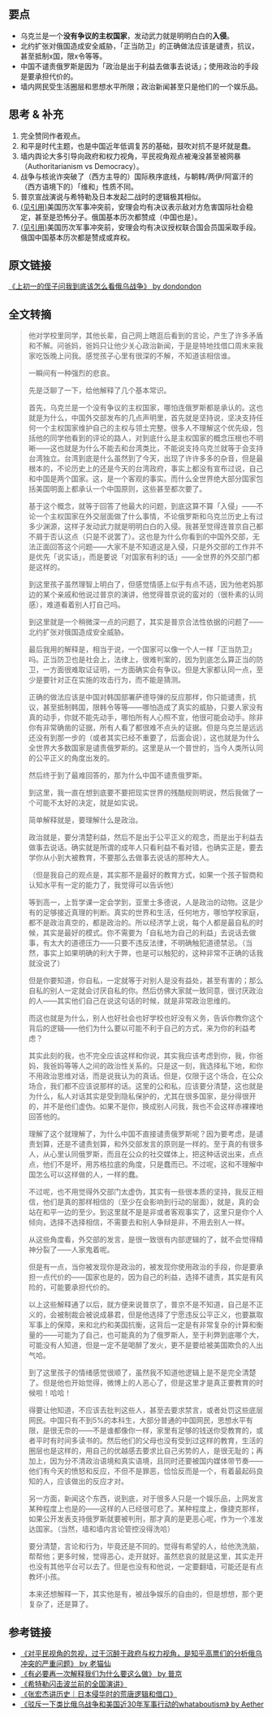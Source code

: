 ## 要点
* 乌克兰是一个**没有争议的主权国家**，发动武力就是明明白白的**入侵**。
* 北约扩张对俄国造成安全威胁，「正当防卫」的正确做法应该是谴责，抗议，甚至抵制x国，限x令等等。
* 中国不谴责俄罗斯是因为「政治是出于利益去做事去说话」；使用政治的手段是要承担代价的。
* 墙内网民受生活圈层和思想水平所限；政治新闻甚至只是他们的一个娱乐品。

## 思考 & 补充
1. 完全赞同作者观点。
2. 和平是时代主题，也是中国近年低调复苏的基础，鼓吹对抗不是坏就是蠢。
3. 墙内舆论大多引导向政府和权力视角，平民视角观点被淹没甚至被网暴（Authoritarianism vs Democracy）。
4. 战争与核讹诈突破了（西方主导的）国际秩序底线，与朝韩/两伊/阿富汗的（西方语境下的）「维和」性质不同。
5. 普京宣战演说与希特勒及日本发起二战时的逻辑极其相似。
6. [(见引用)](https://www.reddit.com/r/real_China_irl/comments/tnouyo/驳斥一下类比俄乌战争和美国近30年军事行动的whataboutism)美国历次军事冲突前，安理会均有决议表示敌对方危害国际社会稳定，甚至是恐怖分子。俄国基本历次都赞成（中国也是）。
7. [(见引用)](https://www.reddit.com/r/real_China_irl/comments/tnouyo/驳斥一下类比俄乌战争和美国近30年军事行动的whataboutism)美国历次军事冲突前，安理会均有决议授权联合国会员国采取手段。俄国中国基本历次都是赞成或弃权。

## 原文链接
[《上初一的侄子问我到底该怎么看俄乌战争》 by dondondon](https://www.reddit.com/r/China_irl/comments/t24uth/上初一的侄子问我到底该怎么看俄乌战争)

## 全文转摘
> 他对学校里同学，其他长辈，自己网上瞎逛后看到的言论，产生了许多矛盾和不解。问爸妈，爸妈只让他少关心政治新闻，于是是特地找借口周末来我家吃饭晚上问我。感觉孩子心里有很深的不解，不知道该相信谁。
> 
> 一瞬间有一种强烈的悲哀。
> 
> 先是泛聊了一下，给他解释了几个基本常识。
> 
> 首先，乌克兰是一个没有争议的主权国家，哪怕连俄罗斯都是承认的。这也就是为什么，中国外交部发布的几点声明里，首先就是坚持说，坚决支持任何一个主权国家维护自己的主权与领土完整。很多人不理解这个优先级，包括他的同学他看到的评论的路人，对到底什么是主权国家的概念压根也不明晰——这也就是为什么不能去和台湾类比，不能说支持乌克兰就等于会支持台湾独立。台湾到底是什么虽然到了今天，出现了许许多多的杂音，但是最根本的，不论历史上的还是今天的台湾政府，事实上都没有宣布过说，自己和中国是两个国家。这，是一个客观的事实。而什么全世界绝大部分国家包括美国明面上都承认一个中国原则，这些甚至都次要了。
> 
> 基于这个概念，就等于回答了他最大的问题，到底这算不算「入侵」——不论一个主权国家在外交层面做了什么事情，不论俄罗斯和乌克兰历史上有过多少渊源，这样子发动武力就是明明白白的入侵。我甚至觉得连普京自己都不屑于否认这点（只是不说罢了）。这也是为什么你看到的中国外交部，无法正面回答这个问题——大家不是不知道这是入侵，只是外交部的工作并不是优先「说实话」，而是要说「对国家有利的话」——全世界的外交部门都是这样的。
> 
> 到这里孩子虽然理智上明白了，但感觉情感上似乎有点不适，因为他老妈那边的某个亲戚和他说过普京的演讲，他觉得普京说的蛮对的（很朴素的认同感），难道看着别人打自己吗。
> 
> 到这里就是一个稍微深一点的问题了，其实是普京合法性依据的问题了——北约扩张对俄国造成安全威胁。
> 
> 最后我用的解释是，相当于说，一个国家可以像一个人一样「正当防卫」吗。正当防卫也是社会上，法律上，很难判案的，因为到底怎么算正当的防卫，一方面很难取证证明，一方面确实会有争议。但是大家都认同一点，至少是要针对正在实施的攻击行为，而不能是猜测。
> 
> 正确的做法应该是中国对韩国部署萨德导弹的反应那样，你只能谴责，抗议，甚至抵制韩国，限韩令等等——哪怕造成了真实的威胁，只要人家没有真的动手，你就不能先动手，哪怕所有人心照不宣，他很可能会动手。除非你有非常确凿的证据，所有人看了都很难不点头的证据。但是乌克兰是远远还没有到那一步的（或者其实已经不重要了，后面会说），这也就是为什么全世界大多数国家是谴责俄罗斯的。这里是从一个普世的，当今人类所认同的公平正义的角度出发的。
> 
> 然后终于到了最难回答的，那为什么中国不谴责俄罗斯。
> 
> 到这里，我一直在想到底要不要把现实世界的残酷规则明说，然后我做了一个可能不太好的决定，就是如实说。
> 
> 简单解释就是，要理解什么是政治。
> 
> 政治就是，要分清楚利益，然后不是出于公平正义的观念，而是出于利益去做事去说话。确实就是所谓的成年人只看利益不看对错，也确实正是，要去学你从小到大被教育，不要那么去做事去说话的那种大人。
> 
> （但是我自己的观点是，其实那不是最好的教育方式，如果一个孩子智商和认知水平有一定的能力了，我觉得可以告诉他）
> 
> 等到高一，上哲学课一定会学到，亚里士多德说，人是政治的动物。这是少有的足够接近真理的判断。真实的世界和生活，任何地方，哪怕学校家庭，都不是政治真空的，都是政治的。所以经济学上说，每个人都是最自私的时候，其实是最好的模式。你不需要为「自私地为自己的利益」去说话去做事，有太大的道德压力——只要不违反法律，不明确触犯道德禁忌。（当然，事实上如果明确的利大于弊，也是可以触犯的，这种非常不正确的话我就没说了）
> 
> 但是你要知道，你自私，一定就等于对别人是没有益处，甚至有害的；那么自私的别人一定就会讨厌自私的你。然后仿佛大家就一致同意，很讨厌政治的人——其实他们自己在说这句话的时候，就是非常政治思维的。
> 
> 而这也就是为什么，别人也好社会也好学校也好没有义务，告诉你教你这个背后的逻辑——他们为什么要以可能不利于自己的方式，来为你的利益考虑？
> 
> 其实此刻的我，也不完全应该这样和你说，其实我应该考虑到你，我，你爸妈，我爸妈等等人之间的政治性关系的。只是这一刻，我选择私下地，和你不用政治思维对话，而是说我认为的真话。但是，仅限于这个场合，在公众场合，我们都不应该说那样的话。这里的公和私，应该要分清楚，这也就是为什么，私人对话其实是受到隐私保护的，尤其在很多国家，是分得很开的，并不是他们虚伪。如果不是你，换成别人问我，我也不会这样赤裸裸地回答他的。
> 
> 
> 理解了这个就理解了，为什么中国不直接谴责俄罗斯呢？因为要考虑，是谴责划算，还是不谴责划算，和外交部发言的原则是一样的。至于真的有很多人，从心里认同俄罗斯，而且在公众的社交媒体上，把这种话说出来，点点点，他们不是坏，用苏格拉底的角度，只是蠢而已。不过呢，这和不理解中国怎么可以这样做的人，一样的蠢。
> 
> 不过呢，也不用觉得外交部门太虚伪，其实有一些很本质的坚持，我反正相信，他们是真的那样相信的（至少在会影响到行动的层面），就是，真的会站在和平一边的至少。到这里就不是是非或者客观事实了，这里只是你个人倾向，选择不选择相信，不需要去和别人争辩是非，不用去别人一样。
> 
> 从这些角度看，外交部的发言，是很一致很有内部逻辑的了，就不会觉得精神分裂了——人家鬼着呢。
> 
> 但是有一点，当你被发现你是政治的，被发现你使用政治的手段，你是要承担一点代价的——国家也是的，因为自己的利益，选择不谴责，其实是有风险的，可能要承担代价的。
> 
> 
> 以上这些解释通了以后，就方便来说普京了，普京不是不知道，自己是不正义的，会被制裁会被说成暴君，但是他选择了宁愿违反公平正义，也要赢取军事上的保障，来和北约和美国抗衡，这背后一定是有非常复杂的计算和衡量的——可能为了自己，也可能真的为了俄罗斯人，至于利弊到底哪个大，可能没有人知道，但是一定不是喝醉了发火，更不是要给被美国欺负的人出气哈。
> 
> 到了这里孩子的情绪感觉很顺了，虽然我不知道他逻辑上是不是完全清楚了。但是他也开始觉得，微博上的人恶心了，但是这里才是真正要教育的时候啦！哈哈！
> 
> 得要让他知道，不应该去批判这些人，甚至去要求禁言，或者处罚这些底层网民。中国只有不到5%的本科生，大部分普通的中国网民，思想水平有限，是很无奈的——不是谁都像你一样，家里有足够的钱送你受教育的，或者平时有时间多读书的。然后他们的父母也没有受到过这样的教育，生活的圈层也是这样的，用自己的优越感去要求比自己劣势的人，是很无耻的；再加上，因为分不清政治语境和真实语境，且同时还要被国内媒体带节奏——他们有今天的愤怒和反应，不但不是罪恶，恰恰反而是一个，有着最起码良知的人，应该做出的反应才对。
> 
> 另一方面，新闻这个东西，说到底，对于很多人只是一个娱乐品，上网发言某种程度上也是的——这样的人已经很可悲了。某种程度上，像捷克那样，如果公开发表支持俄罗斯就要被判刑，那才真的是更恶心呢，作为一个准发达国家。（当然，墙和墙内言论管控没得洗哈）
> 
> 要分清楚，言论和行为，毕竟还是不同的。觉得有希望的人，给他洗洗脑，帮帮他；更多时候，觉得恶心，走开就好。虽然悲哀的就是这里，其实走开也没有其他平台可以去了。但是也没有和他说，一定要翻墙，可能还是有点教坏小孩。
> 
> 本来还想解释一下，其实他是有，被战争娱乐的自由的，但是想想，那个更复杂了，还是算了。


## 参考链接
* [《对平民视角的忽视，过于沉醉于政府与权力视角，是知乎高票们的分析俄乌冲突的严重问题》 by 老猫仙](https://zhuanlan.zhihu.com/p/474327742)
* [《有必要再一次解释我们为什么要这么做》 by 普京](https://posts.careerengine.us/p/62193be8d223f21a486e0c9b)
* [《希特勒闪击波兰前的全国演讲》](https://posts.careerengine.us/p/621998b2e59232325ea1f144)
* [《张宏杰讲历史｜日本侵华时的荒唐逻辑和借口》](https://chinadigitaltimes.net/chinese/677862.html)
* [《驳斥一下类比俄乌战争和美国近30年军事行动的whataboutism》 by Aether](https://www.reddit.com/r/real_China_irl/comments/tnouyo/驳斥一下类比俄乌战争和美国近30年军事行动的whataboutism)
